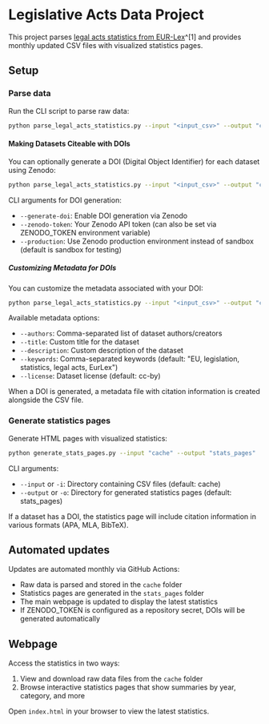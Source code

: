 
# Legislative Acts Data Project

This project parses [legal acts statistics from EUR-Lex](https://eur-lex.europa.eu/statistics/legislative-acts-statistics.html)^[1] and provides monthly updated CSV files with visualized statistics pages.

[^1]: The statistics are already compiled by EUR-Lex just not provided in a format that is easily digestible.

## Setup

### Parse data

Run the CLI script to parse raw data:

```bash
python parse_legal_acts_statistics.py --input "<input_csv>" --output "cache/<output_csv>"
```

#### Making Datasets Citeable with DOIs

You can optionally generate a DOI (Digital Object Identifier) for each dataset using Zenodo:

```bash
python parse_legal_acts_statistics.py --input "<input_csv>" --output "cache/<output_csv>" --generate-doi --zenodo-token "YOUR_ZENODO_TOKEN"
```

CLI arguments for DOI generation:
- `--generate-doi`: Enable DOI generation via Zenodo
- `--zenodo-token`: Your Zenodo API token (can also be set via ZENODO_TOKEN environment variable)
- `--production`: Use Zenodo production environment instead of sandbox (default is sandbox for testing)

##### Customizing Metadata for DOIs

You can customize the metadata associated with your DOI:

```bash
python parse_legal_acts_statistics.py --input "<input_csv>" --output "cache/<output_csv>" --generate-doi --zenodo-token "YOUR_ZENODO_TOKEN" --authors "Jane Doe, John Smith" --title "My Custom Dataset Title" --description "A detailed description of this dataset"
```

Available metadata options:
- `--authors`: Comma-separated list of dataset authors/creators
- `--title`: Custom title for the dataset
- `--description`: Custom description of the dataset
- `--keywords`: Comma-separated keywords (default: "EU, legislation, statistics, legal acts, EurLex")
- `--license`: Dataset license (default: cc-by)

When a DOI is generated, a metadata file with citation information is created alongside the CSV file.

### Generate statistics pages

Generate HTML pages with visualized statistics:

```bash
python generate_stats_pages.py --input "cache" --output "stats_pages"
```

CLI arguments:
- `--input` or `-i`: Directory containing CSV files (default: cache)
- `--output` or `-o`: Directory for generated statistics pages (default: stats_pages)

If a dataset has a DOI, the statistics page will include citation information in various formats (APA, MLA, BibTeX).

## Automated updates

Updates are automated monthly via GitHub Actions:
- Raw data is parsed and stored in the `cache` folder
- Statistics pages are generated in the `stats_pages` folder
- The main webpage is updated to display the latest statistics
- If ZENODO_TOKEN is configured as a repository secret, DOIs will be generated automatically

## Webpage

Access the statistics in two ways:
1. View and download raw data files from the `cache` folder
2. Browse interactive statistics pages that show summaries by year, category, and more

Open `index.html` in your browser to view the latest statistics.
